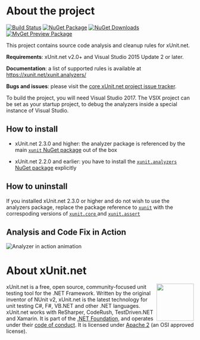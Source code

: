 # About the project

[![Build Status](https://img.shields.io/endpoint.svg?url=https%3A%2F%2Factions-badge.atrox.dev%2Fxunit%2Fxunit.analyzers%2Fbadge%3Fref%3Dmain&style=flat&label=build)](https://actions-badge.atrox.dev/xunit/xunit.analyzers/goto?ref=main)
[![NuGet Package](https://img.shields.io/nuget/v/xunit.analyzers.svg?style=flat-square&logo=nuget)](https://www.nuget.org/packages/xunit.analyzers/)
[![NuGet Downloads](https://img.shields.io/nuget/dt/xunit.analyzers.svg?style=flat-square&logo=nuget)](https://www.nuget.org/packages/xunit.analyzers/)
[![MyGet Preview Package](https://img.shields.io/myget/xunit/vpre/xunit.analyzers.svg?style=flat-square&label=myget&logo=nuget)](https://www.myget.org/feed/xunit/package/nuget/xunit.analyzers)

This project contains source code analysis and cleanup rules for xUnit.net.

**Requirements**: xUnit.net v2.0+ and Visual Studio 2015 Update 2 or later.

**Documentation**: a list of supported rules is available at https://xunit.net/xunit.analyzers/

**Bugs and issues**: please visit the [core xUnit.net project issue tracker](https://github.com/xunit/xunit/issues).

To build the project, you will need Visual Studio 2017. The VSIX project can be set as your startup project, to debug the analyzers inside a special instance of Visual Studio.

## How to install

- xUnit.net 2.3.0 and higher: the analyzer package is referenced by the main [`xunit` NuGet package](https://www.nuget.org/packages/xunit) out of the box

- xUnit.net 2.2.0 and earlier: you have to install the [`xunit.analyzers` NuGet package](https://www.nuget.org/packages/xunit.analyzers) explicitly

## How to uninstall

If you installed xUnit.net 2.3.0 or higher and do not wish to use the analyzers package, replace the package reference to [`xunit`](https://www.nuget.org/packages/xunit) with the correspoding versions of [`xunit.core` ](https://www.nuget.org/packages/xunit.core) and [`xunit.assert`](https://www.nuget.org/packages/xunit.assert)

## Analysis and Code Fix in Action

![Analyzer in action animation](https://cloud.githubusercontent.com/assets/607223/25752060/fb4af444-316b-11e7-9e7c-fc69ade132fb.gif)

# About xUnit.net

[<img align="right" src="https://xunit.net/images/dotnet-fdn-logo.png" width="100" />](https://www.dotnetfoundation.org/)

xUnit.net is a free, open source, community-focused unit testing tool for the .NET Framework. Written by the original inventor of NUnit v2, xUnit.net is the latest technology for unit testing C#, F#, VB.NET and other .NET languages. xUnit.net works with ReSharper, CodeRush, TestDriven.NET and Xamarin. It is part of the [.NET Foundation](https://www.dotnetfoundation.org/), and operates under their [code of conduct](https://www.dotnetfoundation.org/code-of-conduct). It is licensed under [Apache 2](https://opensource.org/licenses/Apache-2.0) (an OSI approved license).
